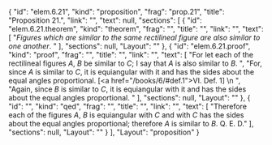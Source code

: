{
  "id": "elem.6.21",
  "kind": "proposition",
  "frag": "prop.21",
  "title": "Proposition 21.",
  "link": "",
  "text": null,
  "sections": [
    {
      "id": "elem.6.21.theorem",
      "kind": "theorem",
      "frag": "",
      "title": "",
      "link": "",
      "text": [
        "<var>Figures which are similar to the same rectilineal figure are also similar to one another</var>. "
      ],
      "sections": null,
      "Layout": ""
    },
    {
      "id": "elem.6.21.proof",
      "kind": "proof",
      "frag": "",
      "title": "",
      "link": "",
      "text": [
        "For let each of the rectilineal figures <var>A</var>, <var>B</var> be similar to <var>C</var>; I say that <var>A</var> is also similar to <var>B</var>. ",
        "For, since <var>A</var> is similar to <var>C</var>, it is equiangular with it and has the sides about the equal angles proportional. [<a href=\"/books/6/#def.1\">VI. Def. 1</a>] \n      ",
        "Again, since <var>B</var> is similar to <var>C</var>, it is equiangular with it and has the sides about the equal angles proportional. "
      ],
      "sections": null,
      "Layout": ""
    },
    {
      "id": "",
      "kind": "qed",
      "frag": "",
      "title": "",
      "link": "",
      "text": [
        "Therefore each of the figures <var>A</var>, <var>B</var> is equiangular with <var>C</var> and with <var>C</var> has the sides about the equal angles proportional; therefore <var>A</var> is similar to <var>B</var>. Q. E. D."
      ],
      "sections": null,
      "Layout": ""
    }
  ],
  "Layout": "proposition"
}
